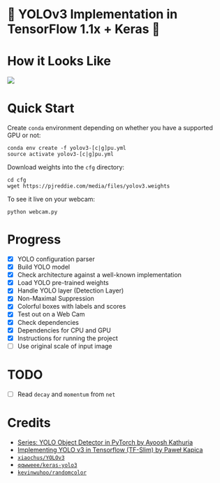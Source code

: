 # :unicorn: YOLOv3 Implementation in TensorFlow 1.1x + Keras :unicorn:

# How it Looks Like

![](https://i.imgur.com/Phozn0T.png)

# Quick Start

Create `conda` environment depending on whether you have a supported GPU or not:

```
conda env create -f yolov3-[c|g]pu.yml
source activate yolov3-[c|g]pu.yml
```

Download weights into the `cfg` directory:

```
cd cfg
wget https://pjreddie.com/media/files/yolov3.weights
```

To see it live on your webcam:

```
python webcam.py
```

# Progress

- [X] YOLO configuration parser
- [X] Build YOLO model
- [X] Check architecture against a well-known implementation
- [X] Load YOLO pre-trained weights
- [X] Handle YOLO layer (Detection Layer)
- [X] Non-Maximal Suppression
- [X] Colorful boxes with labels and scores
- [X] Test out on a Web Cam
- [X] Check dependencies
- [X] Dependencies for CPU and GPU
- [X] Instructions for running the project
- [ ] Use original scale of input image

# TODO

- [ ] Read `decay` and `momentum` from `net`

# Credits

* [Series: YOLO Object Detector in PyTorch by Ayoosh Kathuria](https://blog.paperspace.com/tag/series-yolo/)
* [Implementing YOLO v3 in Tensorflow (TF-Slim) by Paweł Kapica](https://itnext.io/implementing-yolo-v3-in-tensorflow-tf-slim-c3c55ff59dbe)
* [`xiaochus/YOLOv3`](https://github.com/xiaochus/YOLOv3)
* [`qqwweee/keras-yolo3`](https://github.com/qqwweee/keras-yolo3)
* [`kevinwuhoo/randomcolor`](https://github.com/kevinwuhoo/randomcolor-py)

